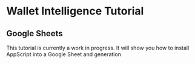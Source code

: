 # Wallet Intelligence Tutorial
## Google Sheets

This tutorial is currently a work in progress. It will show you how to install AppScript into a Google Sheet and generation